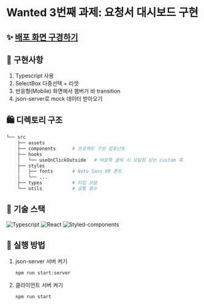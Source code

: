 <h1>Wanted 3번째 과제: 요청서 대시보드 구현</h1>

## ✨ [배포 화면 구경하기](https://ateam-ventrues-mission.herokuapp.com/)


## 🧨 구현사항
1. Typescript 사용
2. SelectBox 다중선택 + 리셋
3. 반응형(Mobile) 화면에서 햄버거 바 transition
4. json-server로 mock 데이터 받아오기
  

## 🛍 디렉토리 구조

```bash
└── src
    ├── assets             
    ├── components      # 프로젝트 구성 컴포넌트
    ├── hooks           
    │   └── useOnClickOutside   # 바깥쪽 클릭 시 모달창 닫는 custom 훅
    ├── styles
    │   ├── fonts       # Noto Sans KR 폰트
    │   └── ...
    ├── types           # 타입 모음
    └── utils           # 공통 함수
```


## 🧶 기술 스택
![Typescript](https://img.shields.io/badge/TypeScript-007ACC?style=for-the-badge&logo=typescript&logoColor=white)
![React](https://img.shields.io/badge/React-20232A?style=for-the-badge&logo=react&logoColor=61DAFB)
![Styled-components](https://img.shields.io/badge/styled--components-DB7093?style=for-the-badge&logo=styled-components&logoColor=white) 


## 💎 실행 방법
1. json-server 서버 켜기
    ```bash
    npm run start:server
    ```
2. 클라이언트 서버 켜기
    ```bash
    npm run start
    ```
